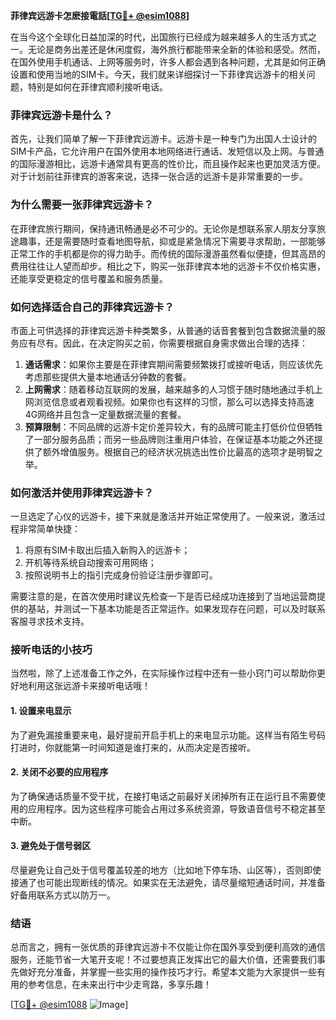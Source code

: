 **菲律宾远游卡怎麽接電話[[TG💪+ @esim1088](https://t.me/s/esim1088)]**

在当今这个全球化日益加深的时代，出国旅行已经成为越来越多人的生活方式之一。无论是商务出差还是休闲度假，海外旅行都能带来全新的体验和感受。然而，在国外使用手机通话、上网等服务时，许多人都会遇到各种问题，尤其是如何正确设置和使用当地的SIM卡。今天，我们就来详细探讨一下菲律宾远游卡的相关问题，特别是如何在菲律宾顺利接听电话。

### 菲律宾远游卡是什么？

首先，让我们简单了解一下菲律宾远游卡。远游卡是一种专门为出国人士设计的SIM卡产品，它允许用户在国外使用本地网络进行通话、发短信以及上网。与普通的国际漫游相比，远游卡通常具有更高的性价比，而且操作起来也更加灵活方便。对于计划前往菲律宾的游客来说，选择一张合适的远游卡是非常重要的一步。

### 为什么需要一张菲律宾远游卡？

在菲律宾旅行期间，保持通讯畅通是必不可少的。无论你是想联系家人朋友分享旅途趣事，还是需要随时查看地图导航，抑或是紧急情况下需要寻求帮助，一部能够正常工作的手机都是你的得力助手。而传统的国际漫游虽然看似便捷，但其高昂的费用往往让人望而却步。相比之下，购买一张菲律宾本地的远游卡不仅价格实惠，还能享受更稳定的信号覆盖和服务质量。

### 如何选择适合自己的菲律宾远游卡？

市面上可供选择的菲律宾远游卡种类繁多，从普通的话音套餐到包含数据流量的服务应有尽有。因此，在决定购买之前，你需要根据自身需求做出合理的选择：

1. **通话需求**：如果你主要是在菲律宾期间需要频繁拨打或接听电话，则应该优先考虑那些提供大量本地通话分钟数的套餐。
2. **上网需求**：随着移动互联网的发展，越来越多的人习惯于随时随地通过手机上网浏览信息或者观看视频。如果你也有这样的习惯，那么可以选择支持高速4G网络并且包含一定量数据流量的套餐。
3. **预算限制**：不同品牌的远游卡定价差异较大，有的品牌可能主打低价位但牺牲了一部分服务品质；而另一些品牌则注重用户体验，在保证基本功能之外还提供了额外增值服务。根据自己的经济状况挑选出性价比最高的选项才是明智之举。

### 如何激活并使用菲律宾远游卡？

一旦选定了心仪的远游卡，接下来就是激活并开始正常使用了。一般来说，激活过程非常简单快捷：

1. 将原有SIM卡取出后插入新购入的远游卡；
2. 开机等待系统自动搜索可用网络；
3. 按照说明书上的指引完成身份验证注册步骤即可。

需要注意的是，在首次使用时建议先检查一下是否已经成功连接到了当地运营商提供的基站，并测试一下基本功能是否正常运作。如果发现存在问题，可以及时联系客服寻求技术支持。

### 接听电话的小技巧

当然啦，除了上述准备工作之外，在实际操作过程中还有一些小窍门可以帮助你更好地利用这张远游卡来接听电话哦！

#### 1. 设置来电显示
为了避免漏接重要来电，最好提前开启手机上的来电显示功能。这样当有陌生号码打进时，你就能第一时间知道是谁打来的，从而决定是否接听。

#### 2. 关闭不必要的应用程序
为了确保通话质量不受干扰，在接打电话之前最好关闭掉所有正在运行且不需要使用的应用程序。因为这些程序可能会占用过多系统资源，导致语音信号不稳定甚至中断。

#### 3. 避免处于信号弱区
尽量避免让自己处于信号覆盖较差的地方（比如地下停车场、山区等），否则即使接通了也可能出现断线的情况。如果实在无法避免，请尽量缩短通话时间，并准备好备用联系方式以防万一。

### 结语

总而言之，拥有一张优质的菲律宾远游卡不仅能让你在国外享受到便利高效的通信服务，还能节省一大笔开支呢！不过要想真正发挥出它的最大价值，还需要我们事先做好充分准备，并掌握一些实用的操作技巧才行。希望本文能为大家提供一些有用的参考信息，在未来出行中少走弯路，多享乐趣！

[[TG💪+ @esim1088](https://t.me/s/esim1088) ![Image](https://i.postimg.cc/4NQfJmqS/Snipaste-2025-05-13-00-14-12.png)]